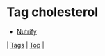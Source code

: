 <!--
title: Tag cholesterol
date: 2020-06-28T15:26:59.051Z
tags:
-->
# Tag cholesterol

 * [Nutrify](66774423177.md)

| [Tags](tags.md) | [Top](index.md) |
